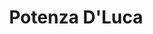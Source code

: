 ---
title: "Potenza D'Luca"
url: /ciudad-autonoma-de-buenos-aires/potenza-dluca/
shop: reparación de automóviles
---